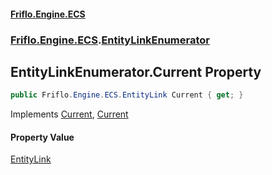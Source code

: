 #### [Friflo.Engine.ECS](index.md 'index')
### [Friflo.Engine.ECS](Friflo.Engine.ECS.md 'Friflo.Engine.ECS').[EntityLinkEnumerator](EntityLinkEnumerator.md 'Friflo.Engine.ECS.EntityLinkEnumerator')

## EntityLinkEnumerator.Current Property

```csharp
public Friflo.Engine.ECS.EntityLink Current { get; }
```

Implements [Current](https://docs.microsoft.com/en-us/dotnet/api/System.Collections.Generic.IEnumerator-1.Current 'System.Collections.Generic.IEnumerator`1.Current'), [Current](https://docs.microsoft.com/en-us/dotnet/api/System.Collections.IEnumerator.Current 'System.Collections.IEnumerator.Current')

#### Property Value
[EntityLink](EntityLink.md 'Friflo.Engine.ECS.EntityLink')